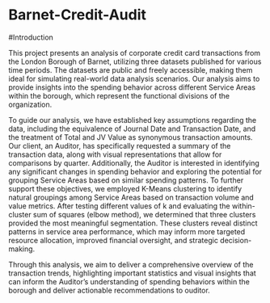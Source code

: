 # Barnet-Credit-Audit
#Introduction

This project presents an analysis of corporate credit card transactions from the London Borough of
Barnet, utilizing three datasets published for various time periods. The datasets are public and freely
accessible, making them ideal for simulating real-world data analysis scenarios. Our analysis aims to
provide insights into the spending behavior across different Service Areas within the borough, which
represent the functional divisions of the organization.

To guide our analysis, we have established key assumptions regarding the data, including the equivalence
of Journal Date and Transaction Date, and the treatment of Total and JV Value as synonymous
transaction amounts. Our client, an Auditor, has specifically requested a summary of the transaction
data, along with visual representations that allow for comparisons by quarter. Additionally, the Auditor is
interested in identifying any significant changes in spending behavior and exploring the potential for
grouping Service Areas based on similar spending patterns.
To further support these objectives, we employed K-Means clustering to identify natural groupings among Service Areas based on transaction volume and value metrics.
After testing different values of k and evaluating the within-cluster sum of squares (elbow method), we determined that three clusters provided the most meaningful segmentation.
These clusters reveal distinct patterns in service area performance, which may inform more targeted resource allocation, improved financial oversight, and strategic decision-making.

Through this analysis, we aim to deliver a comprehensive overview of the transaction trends,
highlighting important statistics and visual insights that can inform the Auditor’s understanding of
spending behaviors within the borough and deliver actionable recommendations to ouditor.
